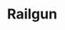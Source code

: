 ---
pcx_content_type: navigation
title: Railgun
external_link: /railgun/
weight: 1
_build:
  publishResources: false
  render: never
---
